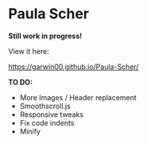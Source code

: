 # Paula Scher

**Still work in progress!**

View it here:

https://garwin00.github.io/Paula-Scher/

**TO DO:**

- More Images / Header replacement
- Smoothscroll.js
- Responsive tweaks
- Fix code indents
- Minify

